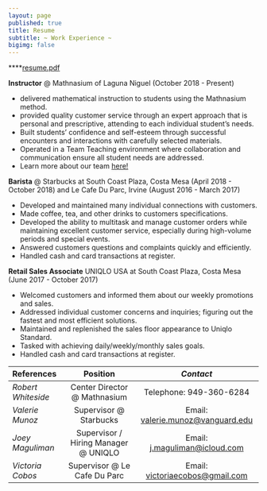 ```yaml
---
layout: page
published: true
title: Resume
subtitle: ~ Work Experience ~
bigimg: false
---
```

****[resume.pdf](google.com)

**Instructor** @ Mathnasium of Laguna Niguel (October 2018 - Present)
- delivered mathematical instruction to students using the Mathnasium method.
- provided quality customer service through an expert approach that is personal and prescriptive,  		attending to each individual student’s needs. 
- Built students’ confidence and self-esteem through successful encounters and interactions with carefully selected materials. 
- Operated in a Team Teaching environment where collaboration and communication ensure all student needs are addressed. 
- Learn more about our team [here!](https://www.mathnasium.com/lagunaniguel/our-team)

**Barista** @ Starbucks at South Coast Plaza, Costa Mesa (April 2018 - October 2018)                          and Le Cafe Du Parc, Irvine (August 2016 - March 2017)			                         	     
- Developed and maintained many individual connections with customers.
- Made coffee, tea, and other drinks to customers specifications.
- Developed the ability to multitask and manage customer orders while maintaining excellent customer service, especially during high-volume periods and special events.
- Answered customers questions and complaints quickly and efficiently.
- Handled cash and card transactions at register. 

**Retail Sales Associate** UNIQLO USA at South Coast Plaza, Costa Mesa
(June 2017 - October 2017)					
- Welcomed customers and informed them about our weekly promotions and sales.
- Addressed individual customer concerns and inquiries; figuring out the fastest and most efficient solutions. 
- Maintained and replenished the sales floor appearance to Uniqlo Standard.
- Tasked with achieving daily/weekly/monthly sales goals. 
- Handled cash and card transactions at register.

					
                    
                    




| **References** | Position | _Contact_ |
| :------ |:-----: | :-----: |
| _Robert Whiteside_ | Center Director @ Mathnasium | Telephone: 949-360-6284 |
| _Valerie Munoz_ | Supervisor @ Starbucks | Email: valerie.munoz@vanguard.edu |
| _Joey Maguliman_ | Supervisor / Hiring Manager @ UNIQLO | Email: j.maguliman@icloud.com |
| _Victoria Cobos_ | Supervisor @ Le Cafe Du Parc | Email: victoriaecobos@gmail.com |
